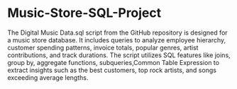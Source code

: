 # Music-Store-SQL-Project

The Digital Music Data.sql script from the GitHub repository is designed for a music store database. It includes queries to analyze employee hierarchy, customer spending patterns, invoice totals, popular genres, artist contributions, and track durations. The script utilizes SQL features like joins, group by, aggregate functions, subqueries,Common Table Expression to extract insights such as the best customers, top rock artists, and songs exceeding average lengths.
